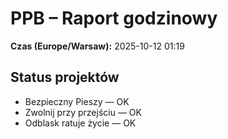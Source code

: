 # PPB – Raport godzinowy
**Czas (Europe/Warsaw):** 2025-10-12 01:19

## Status projektów
- Bezpieczny Pieszy — OK
- Zwolnij przy przejściu — OK
- Odblask ratuje życie — OK

